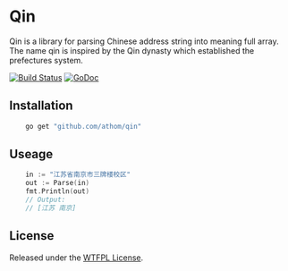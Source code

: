 # Qin

Qin is a library for parsing Chinese address string into meaning full array. The name qin is inspired by the Qin dynasty which established the prefectures system.

[![Build Status](https://api.travis-ci.org/athom/qin.png?branch=master)](https://travis-ci.org/athom/qin)
[![GoDoc](https://godoc.org/github.com/athom/qin?status.png)](http://godoc.org/github.com/athom/qin)


## Installation

```bash
	go get "github.com/athom/qin"
```

## Useage

```go
	in := "江苏省南京市三牌楼校区"
	out := Parse(in)
	fmt.Println(out)
	// Output:
	// [江苏 南京]
```


## License

Released under the [WTFPL License](http://www.wtfpl.net/txt/copying).


